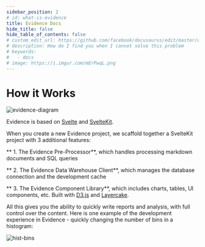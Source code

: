 ```yaml
---
sidebar_position: 2
# id: what-is-evidence
title: Evidence Docs
hide_title: false
hide_table_of_contents: false
# custom_edit_url: https://github.com/facebook/docusaurus/edit/master/docs/api-doc-markdown.md
# description: How do I find you when I cannot solve this problem
# keywords:
#   - docs
# image: https://i.imgur.com/mErPwqL.png
---
```


# How it Works
<div style={{textAlign: 'center'}}>

![evidence-diagram](/img/how-it-works.png)

</div>

Evidence is based on [Svelte](https://svelte.dev) and [SvelteKit](https://kit.svelte.dev).

When you create a new Evidence project, we scaffold together a SvelteKit project with 3 additional features:

** 1. The Evidence Pre-Processor**, which handles processing markdown documents and SQL queries

** 2. The Evidence Data Warehouse Client**, which manages the database connection and the development cache

** 3. The Evidence Component Library**, which includes charts, tables, UI components, etc. Built with [D3.js](https://d3js.org/) and [Layercake](https://layercake.graphics/).

All this gives you the ability to quickly write reports and analysis, with full control over the content. Here is one example of the development experience in Evidence - quickly changing the number of bins in a histogram:

![hist-bins](/img/hist-bin-changes.gif)

